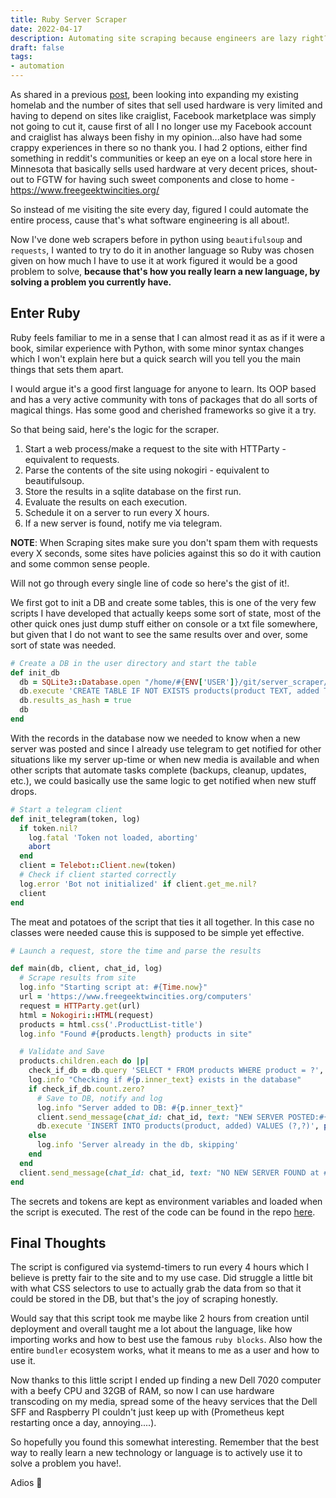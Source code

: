 ```yaml
---
title: Ruby Server Scraper
date: 2022-04-17
description: Automating site scraping because engineers are lazy right?!.
draft: false
tags: 
- automation
---
```


As shared in a previous [post](https://blog.mvaldes.dev/homelab/selfhosted-2022), been looking into expanding my existing homelab and the number of sites that sell used hardware is very limited and having to depend on sites like craiglist, Facebook marketplace was simply not going to cut it, cause first of all I no longer use my Facebook account and craiglist has always been fishy in my opinion...also have had some crappy experiences in there so no thank you. I had 2 options, either find something in reddit's communities or keep an eye on a local store here in Minnesota that basically sells used hardware at very decent prices, shout-out to FGTW for having such sweet components and close to home - https://www.freegeektwincities.org/

So instead of me visiting the site every day, figured I could automate the entire process, cause that's what software engineering is all about!.

Now I've done web scrapers before in python using `beautifulsoup` and `requests`, I wanted to try to do it in another language so Ruby was chosen given on how much I have to use it at work figured it would be a good problem to solve, **because that's how you really learn a new language, by solving a problem you currently have.**

## Enter Ruby

Ruby feels familiar to me in a sense that I can almost read it as as if it were a book, similar experience with Python, with some minor syntax changes which I won't explain here but a quick search will you tell you the main things that sets them apart.

I would argue it's a good first language for anyone to learn. Its OOP based and has a very active community with tons of packages that do all sorts of magical things. Has some good and cherished frameworks so give it a try.

So that being said, here's the logic for the scraper.

1. Start a web process/make a request to the site with HTTParty - equivalent to requests.
2. Parse the contents of the site using nokogiri - equivalent to beautifulsoup.
3. Store the results in a sqlite database on the first run.
4. Evaluate the results on each execution.
5. Schedule it on a server to run every X hours.
6. If a new server is found, notify me via telegram.

**NOTE**: When Scraping sites make sure you don't spam them with requests every X seconds, some sites have policies against this so do it with caution and some common sense people.

Will not go through every single line of code so here's the gist of it!.

We first got to init a DB and create some tables, this is one of the very few scripts I have developed that actually keeps some sort of state, most of the other quick ones just dump stuff either on console or a txt file somewhere, but given that I do not want to see the same results over and over, some sort of state was needed.

```ruby
# Create a DB in the user directory and start the table
def init_db
  db = SQLite3::Database.open "/home/#{ENV['USER']}/git/server_scraper/tracker.db"
  db.execute 'CREATE TABLE IF NOT EXISTS products(product TEXT, added TEXT)'
  db.results_as_hash = true
  db
end
```

With the records in the database now we needed to know when a new server was posted and since I already use telegram to get notified for other situations like my server up-time or when new media is available and when other scripts that automate tasks complete (backups, cleanup, updates, etc.), we could basically use the same logic to get notified when new stuff drops.

```ruby
# Start a telegram client
def init_telegram(token, log)
  if token.nil?
    log.fatal 'Token not loaded, aborting'
    abort
  end
  client = Telebot::Client.new(token)
  # Check if client started correctly
  log.error 'Bot not initialized' if client.get_me.nil?
  client
end
```

The meat and potatoes of the script that ties it all together. In this case no classes were needed cause this is supposed to be simple yet effective.

```ruby
# Launch a request, store the time and parse the results

def main(db, client, chat_id, log)
  # Scrape results from site
  log.info "Starting script at: #{Time.now}"
  url = 'https://www.freegeektwincities.org/computers'
  request = HTTParty.get(url)
  html = Nokogiri::HTML(request)
  products = html.css('.ProductList-title')
  log.info "Found #{products.length} products in site"

  # Validate and Save
  products.children.each do |p|
    check_if_db = db.query 'SELECT * FROM products WHERE product = ?', p.inner_text
    log.info "Checking if #{p.inner_text} exists in the database"
    if check_if_db.count.zero?
      # Save to DB, notify and log
      log.info "Server added to DB: #{p.inner_text}"
      client.send_message(chat_id: chat_id, text: "NEW SERVER POSTED:#{p.inner_text}")
      db.execute 'INSERT INTO products(product, added) VALUES (?,?)', p.inner_text, Time.now.to_s
    else
      log.info 'Server already in the db, skipping'
    end
  end
  client.send_message(chat_id: chat_id, text: "NO NEW SERVER FOUND at #{Time.now}")
end
```

The secrets and tokens are kept as environment variables and loaded when the script is executed. The rest of the code can be found in the repo [here](https://github.com/mvaldes14/server_scraper).

## Final Thoughts

The script is configured via systemd-timers to run every 4 hours which I believe is pretty fair to the site and to my use case. Did struggle a little bit with what CSS selectors to use to actually grab the data from so that it could be stored in the DB, but that's the joy of scraping honestly.

Would say that this script took me maybe like 2 hours from creation until deployment and overall taught me a lot about the language, like how importing works and how to best use the famous `ruby blocks`. Also how the entire `bundler` ecosystem works, what it means to me as a user and how to use it.

Now thanks to this little script I ended up finding a new Dell 7020 computer with a beefy CPU and 32GB of RAM, so now I can use hardware transcoding on my media, spread some of the heavy services that the Dell SFF and Raspberry PI couldn't just keep up with (Prometheus kept restarting once a day, annoying....).

So hopefully you found this somewhat interesting. Remember that the best way to really learn a new technology or language is to actively use it to solve a problem you have!.

Adios 👋
